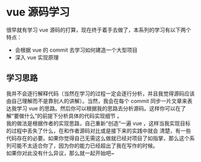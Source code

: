 # vue 源码学习
很早就有学习 vue 源码的打算，现在终于着手去做了，本系列的学习有以下两个特点：
- 会根据 vue 的 commit 去学习如何建造一个大型项目
- 深入 vue 实现原理

## 学习思路
我并不会逐行解释代码（当然在学习的过程一定会逐行分析，并且我觉得源码应该由自己理解而不是靠别人的讲解）。当然，我会在每个 commit
同步一片文章来表达我学习 vue 的思路。然后你可以根据我的思路去分析源码。这样你可以在了解“要做什么”的前提下分析具体的代码实现细节
。<br>
我的做法是根据作者的实现思路，自己重新“创造”一遍 vue ，这样当我实现目标的过程中丢失了什么，在和作者源码对比或是接下来的实践中就会
清楚，有一些代码存在的必要。如果你觉得自己无需这么做就已经对项目了如指掌，那么这个系列可能不太适合你了，因为你的能力已经超出了我在写作的时候。
<br>
如果你对此没有什么异议，那么就一起开始吧~
